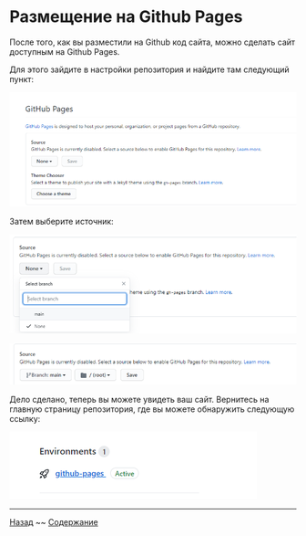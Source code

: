 # Размещение на Github Pages

После того, как вы разместили на Github код сайта, можно сделать сайт доступным на Github Pages.

Для этого зайдите в настройки репозитория и найдите там следующий пункт:

![Github pages settings](./assets/settings.png)

Затем выберите источник:

![Select a source](./assets/select-branch.png)

![Source selected](./assets/select-branch-2.png)

Дело сделано, теперь вы можете увидеть ваш сайт. Вернитесь на главную страницу репозитория, где вы можете обнаружить следующую ссылку:

![Source selected](./assets/go-to.png)

***

[Назад](./09-cancel.md) ~~
[Содержание](./readme.md)